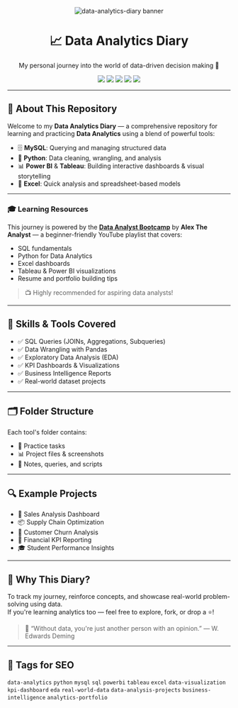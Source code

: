 <p align="center">
  <img src="https://capsule-render.vercel.app/api?type=waving&color=0:facc15,100:10b981&height=200&section=header&text=data-analytics-diary%20📊&fontSize=40&fontColor=ffffff" alt="data-analytics-diary banner"/>
</p>

<h1 align="center">📈 Data Analytics Diary</h1>
<p align="center">My personal journey into the world of data-driven decision making 🚀</p>

<p align="center">
  <img src="https://img.shields.io/badge/MySQL-Data%20Storage-blue?style=for-the-badge&logo=mysql&logoColor=white"/>
  <img src="https://img.shields.io/badge/Python-Data%20Cleaning-yellow?style=for-the-badge&logo=python&logoColor=white"/>
  <img src="https://img.shields.io/badge/Power%20BI-Dashboards-orange?style=for-the-badge&logo=powerbi&logoColor=white"/>
  <img src="https://img.shields.io/badge/Tableau-Storytelling-blueviolet?style=for-the-badge&logo=tableau&logoColor=white"/>
  <img src="https://img.shields.io/badge/Excel-Quick%20Insights-green?style=for-the-badge&logo=microsoft-excel&logoColor=white"/>
</p>

---

## 🧠 About This Repository

Welcome to my **Data Analytics Diary** — a comprehensive repository for learning and practicing **Data Analytics** using a blend of powerful tools:

- 🗄️ **MySQL**: Querying and managing structured data  
- 🐍 **Python**: Data cleaning, wrangling, and analysis  
- 📊 **Power BI** & **Tableau**: Building interactive dashboards & visual storytelling  
- 📗 **Excel**: Quick analysis and spreadsheet-based models  

---

### 🎓 Learning Resources

This journey is powered by the **[Data Analyst Bootcamp](https://www.youtube.com/playlist?list=PLUaB-1hjhk8FE_XZ87vPPSfHqb6OcM0cF)** by **Alex The Analyst** — a beginner-friendly YouTube playlist that covers:

- SQL fundamentals  
- Python for Data Analytics  
- Excel dashboards  
- Tableau & Power BI visualizations  
- Resume and portfolio building tips

> 📺 Highly recommended for aspiring data analysts!

---

## 🧩 Skills & Tools Covered

- ✅ SQL Queries (JOINs, Aggregations, Subqueries)
- ✅ Data Wrangling with Pandas
- ✅ Exploratory Data Analysis (EDA)
- ✅ KPI Dashboards & Visualizations
- ✅ Business Intelligence Reports
- ✅ Real-world dataset projects

---

## 🗂️ Folder Structure


Each tool's folder contains:
- 📘 Practice tasks
- 📊 Project files & screenshots
- 📝 Notes, queries, and scripts

---

## 🔍 Example Projects

- 🏢 Sales Analysis Dashboard  
- 📦 Supply Chain Optimization  
- 🧾 Customer Churn Analysis  
- 💸 Financial KPI Reporting  
- 🎓 Student Performance Insights  

---

## 🌟 Why This Diary?

To track my journey, reinforce concepts, and showcase real-world problem-solving using data.  
If you're learning analytics too — feel free to explore, fork, or drop a ⭐!

> 💬 “Without data, you're just another person with an opinion.” — W. Edwards Deming

---

## 📌 Tags for SEO

`data-analytics` `python` `mysql` `sql` `powerbi` `tableau` `excel` `data-visualization` `kpi-dashboard` `eda` `real-world-data` `data-analysis-projects` `business-intelligence` `analytics-portfolio`



